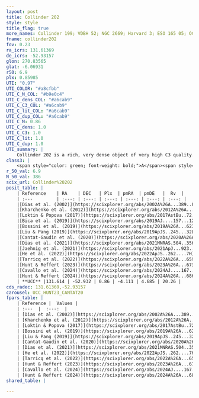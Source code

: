 ```yaml
---
layout: post
title: Collinder 202
style: style
title_flag: true
more_names: Collinder 199; VDBH 52; NGC 2669; Harvard 3; ESO 165 05; OCL 768; vdBergh-Hagen 52; MWSC 1561; MWSC 1562; FoF 2052
fname: collinder202
fov: 0.23
ra_icrs: 131.61369
de_icrs: -52.93157
glon: 270.83565
glat: -6.06931
r50: 6.9
plx: 0.85985
UTI: "0.97"
UTI_COLOR: "#a8cfbb"
UTI_C_N_COL: "#b9e0c4"
UTI_C_dens_COL: "#a6cab9"
UTI_C_C3_COL: "#a6cab9"
UTI_C_lit_COL: "#a6cab9"
UTI_C_dup_COL: "#a6cab9"
UTI_C_N: 0.86
UTI_C_dens: 1.0
UTI_C_C3: 1.0
UTI_C_lit: 1.0
UTI_C_dup: 1.0
UTI_summary: |
    Collinder 202 is a rich, very dense object of very high C3 quality. It is very well-studied in the literature.
class3: |
    <span style="color: green; font-weight: bold;">A</span><span style="color: green; font-weight: bold;">A</span>
r_50_val: 6.9
N_50_val: 386
scix_url: Collinder%20202
posit_table: |
    | Reference    | RA    | DEC   | Plx  | pmRA  | pmDE   |  Rv  |
    | :---         | :---: | :---: | :---: | :---: | :---: | :---: |
    |[Dias et al. (2002)](https://scixplorer.org/abs/2002A%26A...389..871D) | 131.592 | -52.948 | -- | -4.23 | 4.25 | 21.06 |
    |[Kharchenko et al. (2012)](https://scixplorer.org/abs/2012A%26A...543A.156K) | 131.618 | -52.94 | -- | -11.12 | 6.1 | -- |
    |[Loktin & Popova (2017)](https://scixplorer.org/abs/2017AstBu..72..257L) | 131.595 | -52.947 | -- | -4.23 | 4.25 | 21.1 |
    |[Bica et al. (2019)](https://scixplorer.org/abs/2019AJ....157...12B) | 131.582 | -52.921 | -- | -- | -- | -- |
    |[Bossini et al. (2019)](https://scixplorer.org/abs/2019A%26A...623A.108B) | 131.611 | -52.931 | -- | -- | -- | -- |
    |[Liu & Pang (2019)](https://scixplorer.org/abs/2019ApJS..245...32L) | 131.592 | -52.926 | 0.865 | -4.099 | 4.657 | -- |
    |[Cantat-Gaudin et al. (2020)](https://scixplorer.org/abs/2020A%26A...640A...1C) | 131.611 | -52.931 | 0.845 | -4.136 | 4.649 | -- |
    |[Dias et al. (2021)](https://scixplorer.org/abs/2021MNRAS.504..356D) | 131.607 | -52.933 | 0.85 | -4.127 | 4.654 | 21.94 |
    |[Jaehnig et al. (2021)](https://scixplorer.org/abs/2021ApJ...923..129J) | 131.606 | -52.925 | 0.876 | -4.15 | 4.653 | -- |
    |[He et al. (2022)](https://scixplorer.org/abs/2022ApJS..262....7H) | 131.598 | -52.936 | 0.866 | -4.104 | 4.689 | -- |
    |[Tarricq et al. (2022)](https://scixplorer.org/abs/2022A%26A...659A..59T) | 131.61 | -52.941 | 0.866 | -4.111 | 4.676 | -- |
    |[Hunt & Reffert (2023)](https://scixplorer.org/abs/2023A%26A...673A.114H) | 131.607 | -52.937 | 0.866 | -4.106 | 4.682 | 21.177 |
    |[Cavallo et al. (2024)](https://scixplorer.org/abs/2024AJ....167...12C) | 131.611 | -52.935 | 0.865 | -- | -- | -- |
    |[Hunt & Reffert (2024)](https://scixplorer.org/abs/2024A%26A...686A..42H) | 131.607 | -52.937 | 0.866 | -4.106 | 4.682 | 21.177 |
    | **UCC** |131.614 | -52.932 | 0.86 | -4.111 | 4.685 | 20.26 | 
cds_radec: 131.61369,-52.93157
carousel: UCC_HUNT23_CANTAT20
fpars_table: |
    | Reference |  Values |
    | :---  |  :---:  |
    | [Dias et al. (2002)](https://scixplorer.org/abs/2002A%26A...389..871D) | `E(B-V)=0.18, Dist=1046.0, Age=7.927` |
    | [Kharchenko et al. (2012)](https://scixplorer.org/abs/2012A%26A...543A.156K) | `e_bv=0.25, distance=1057, log_age=8.405` |
    | [Loktin & Popova (2017)](https://scixplorer.org/abs/2017AstBu..72..257L) | `E(B-V)=0.18, Dmod=10.097, logt=7.927` |
    | [Bossini et al. (2019)](https://scixplorer.org/abs/2019A%26A...623A.108B) | `AV=0.62, Dist=10.254, logA=7.913, Fe/H=0.0` |
    | [Liu & Pang (2019)](https://scixplorer.org/abs/2019ApJS..245...32L) | `Age=0.063, Z=0.5` |
    | [Cantat-Gaudin et al. (2020)](https://scixplorer.org/abs/2020A%26A...640A...1C) | `AVNN=0.51, DMNN=10.2, AgeNN=8.13` |
    | [Dias et al. (2021)](https://scixplorer.org/abs/2021MNRAS.504..356D) | `Av=0.845, Dist=1110, logage=8.229, [Fe/H]=0.127` |
    | [He et al. (2022)](https://scixplorer.org/abs/2022ApJS..262....7H) | `A0=0.9, logAge=7.85` |
    | [Tarricq et al. (2022)](https://scixplorer.org/abs/2022A%26A...659A..59T) | `Dist=1096, logAgeNN=8.13` |
    | [Hunt & Reffert (2023)](https://scixplorer.org/abs/2023A%26A...673A.114H) | `AV50=0.702, diffAV50=0.518, MOD50=10.213, logAge50=8.061` |
    | [Cavallo et al. (2024)](https://scixplorer.org/abs/2024AJ....167...12C) | `AV50=0.68, dMod50=10.26, logAge50=8.43, [Fe/H]50=0.29` |
    | [Hunt & Reffert (2024)](https://scixplorer.org/abs/2024A%26A...686A..42H) | `MassJ=683.977` |
shared_table: |
    
---
```

